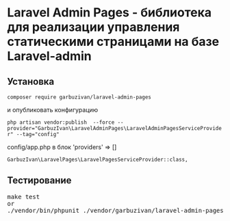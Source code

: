 # Laravel Admin Pages - библиотека для реализации управления статическими страницами на базе Laravel-admin

## Установка

`composer require garbuzivan/laravel-admin-pages`

<p>и опубликовать конфигурацию</p> 

`php artisan vendor:publish  --force --provider="GarbuzIvan\LaravelAdminPages\LaravelAdminPagesServiceProvider" --tag="config"`


<p>config/app.php в блок 'providers' => []</p>

`GarbuzIvan\LaravelPages\LaravelPagesServiceProvider::class,` 

## Тестирование
<pre>
make test
or
./vendor/bin/phpunit ./vendor/garbuzivan/laravel-admin-pages/tests</pre>
